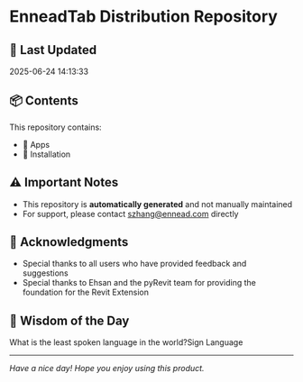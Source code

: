# EnneadTab Distribution Repository

## 📅 Last Updated
2025-06-24 14:13:33



## 📦 Contents
This repository contains:
- 📂 Apps
- 📂 Installation

## ⚠️ Important Notes
- This repository is **automatically generated** and not manually maintained
- For support, please contact szhang@ennead.com directly

## 🙏 Acknowledgments
- Special thanks to all users who have provided feedback and suggestions
- Special thanks to Ehsan and the pyRevit team for providing the foundation for the Revit Extension

## 💭 Wisdom of the Day
What is the least spoken language in the world?Sign Language

---
*Have a nice day! Hope you enjoy using this product.*

